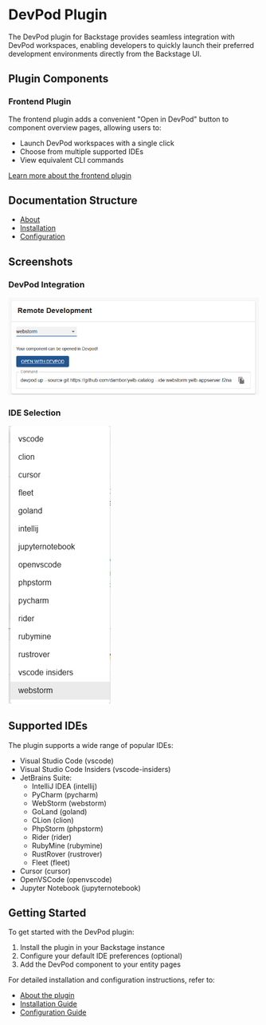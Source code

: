 # DevPod Plugin

The DevPod plugin for Backstage provides seamless integration with DevPod workspaces, enabling developers to quickly launch their preferred development environments directly from the Backstage UI.

## Plugin Components

### Frontend Plugin
The frontend plugin adds a convenient "Open in DevPod" button to component overview pages, allowing users to:

- Launch DevPod workspaces with a single click
- Choose from multiple supported IDEs
- View equivalent CLI commands

[Learn more about the frontend plugin](./frontend/about.md)

## Documentation Structure
- [About](./frontend/about.md)
- [Installation](./frontend/install.md)
- [Configuration](./frontend/configure.md)

## Screenshots

### DevPod Integration
![DevPod Button](../../images/devpod01.png)

### IDE Selection
![IDE Selection](../../images/devpod02.png)

## Supported IDEs

The plugin supports a wide range of popular IDEs:

- Visual Studio Code (vscode)
- Visual Studio Code Insiders (vscode-insiders)
- JetBrains Suite:
    - IntelliJ IDEA (intellij)
    - PyCharm (pycharm)
    - WebStorm (webstorm)
    - GoLand (goland)
    - CLion (clion)
    - PhpStorm (phpstorm)
    - Rider (rider)
    - RubyMine (rubymine)
    - RustRover (rustrover)
    - Fleet (fleet)
- Cursor (cursor)
- OpenVSCode (openvscode)
- Jupyter Notebook (jupyternotebook)

## Getting Started

To get started with the DevPod plugin:

1. Install the plugin in your Backstage instance
2. Configure your default IDE preferences (optional)
3. Add the DevPod component to your entity pages

For detailed installation and configuration instructions, refer to:

- [About the plugin](./frontend/about.md)
- [Installation Guide](./frontend/install.md)
- [Configuration Guide](./frontend/configure.md)
